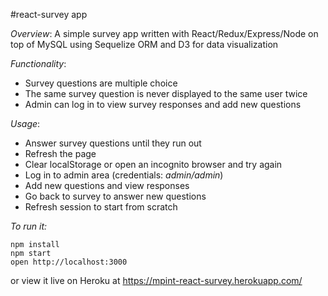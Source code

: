 #react-survey app

*Overview*:
A simple survey app written with React/Redux/Express/Node on top of MySQL using Sequelize ORM and D3 for data visualization

*Functionality*:
- Survey questions are multiple choice
- The same survey question is never displayed to the same user twice
- Admin can log in to view survey responses and add new questions

*Usage*:
- Answer survey questions until they run out
- Refresh the page
- Clear localStorage or open an incognito browser and try again
- Log in to admin area (credentials: *admin/admin*)
- Add new questions and view responses
- Go back to survey to answer new questions
- Refresh session to start from scratch

*To run it:*
```
npm install
npm start
open http://localhost:3000
```

or view it live on Heroku at https://mpint-react-survey.herokuapp.com/
